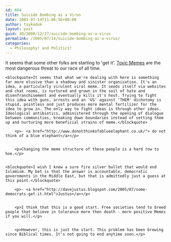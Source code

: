 ```yaml
---
id: 664
title: Suicide Bombing as a Virus
date: 2005-07-14T11:06:56+00:00
author: tsykoduk
layout: post
guid: 30/2008/12/27/suicide-bombing-as-a-virus
permalink: /2005/07/14/suicide-bombing-as-a-virus/
categories:
  - Philosophy! and Politics!
---
```

<p>It seems that some other folks are starting to 'get it'. <a href="http://greg.nokes.name/index.php?s=memes&#38;submit=Search">Toxic Memes</a> are the most dangerous threat to our race of all time.</p>


	<blockquote>It seems that what we're dealing with here is something far more elusive than a shadowy and sinister organization. It's an idea, a particularly virulent viral meme. It seeds itself via websites and chat rooms, is nurtured and grown in the soil of hate and disenfranchisement and eventually kills it's host. Trying to fight this idea with guns, arrests and an 'US' against 'THEM' dichotomy is stupid, pointless and just produces more mental fertilizer for the idea to grow in. The only way to fight ideas is through other ideas. Ideological antibiotics, administered through the opening of dialogue between communities, breaking down boundaries instead of setting them up and nurturing more beneficial strains of meme.</blockquote>

		<p>- <a href="http://www.donotthinkofablueelephant.co.uk/"> do not think of a blue elephant</a></p>


		<p>Changing the meme structure of these people is a hard row to hoe.</p>


	<blockquote>I wish I knew a sure fire silver bullet that would end Islamism. My bet is that the answer is accountable, democratic governments in the Middle East, but that is admittedly just a guess at this point.</blockquote>

		<p>- <a href="http://davejustus.blogspot.com/2005/07/some-democrats-get-it.html">Justus</a></p>


		<p>I think that this is a good start. Free societies tend to breed people that believe in tolerance more then death - more positive Memes if you will.</p>


		<p>However, this is just the start. This problem has been brewing since Biblical times. It's not going to end anytime soon.</p>